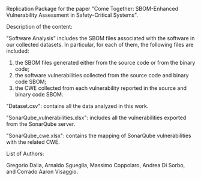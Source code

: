 Replication Package for the paper "Come Together: SBOM-Enhanced Vulnerability Assessment in Safety-Critical Systems".

Description of the content:

"Software Analysis" includes the SBOM files associated with the software in our collected datasets. In particular, for each of them, the following files are included:

1. the SBOM files generated either from the source code or from the binary code;
2. the software vulnerabilities collected from the source code and binary code SBOM;
3. the CWE collected from each vulnerability reported in the source and binary code SBOM.

"Dataset.csv": contains all the data analyzed in this work.

"SonarQube_vulnerabilities.xlsx": includes all the vulnerabilities exported from the SonarQube server.

"SonarQube_cwe.xlsx": contains the mapping of SonarQube vulnerabilities with the related CWE.


List of Authors:

Gregorio Dalia, Arnaldo Sgueglia, Massimo Coppolaro, Andrea Di Sorbo, and Corrado Aaron Visaggio.
